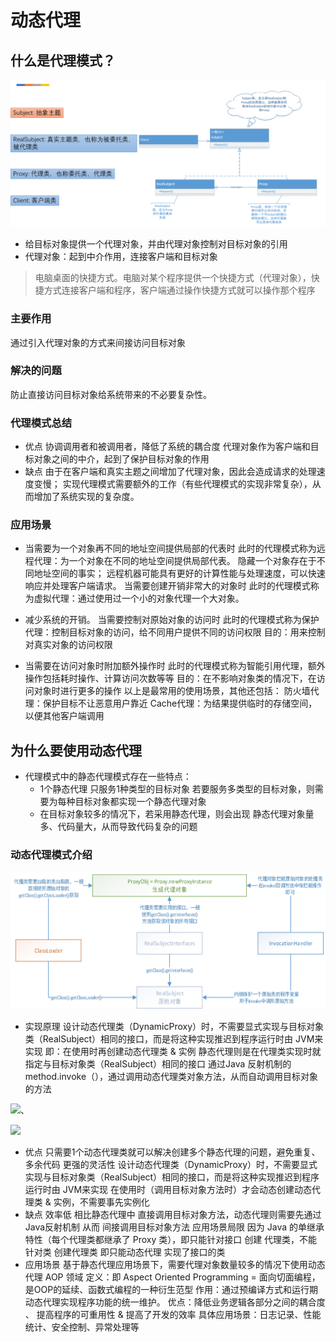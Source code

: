 # 动态代理

## 什么是代理模式？

![代理模式](.\assets\image-20200101105311652.png)

- 给目标对象提供一个代理对象，并由代理对象控制对目标对象的引用
- 代理对象：起到中介作用，连接客户端和目标对象
> 电脑桌面的快捷方式。电脑对某个程序提供一个快捷方式（代理对象），快捷方式连接客户端和程序，客户端通过操作快捷方式就可以操作那个程序

### 主要作用
通过引入代理对象的方式来间接访问目标对象
###  解决的问题
防止直接访问目标对象给系统带来的不必要复杂性。

### 代理模式总结
- 优点
协调调用者和被调用者，降低了系统的耦合度
代理对象作为客户端和目标对象之间的中介，起到了保护目标对象的作用
-  缺点
由于在客户端和真实主题之间增加了代理对象，因此会造成请求的处理速度变慢；
实现代理模式需要额外的工作（有些代理模式的实现非常复杂），从而增加了系统实现的复杂度。 

### 应用场景
- 当需要为一个对象再不同的地址空间提供局部的代表时 
此时的代理模式称为远程代理：为一个对象在不同的地址空间提供局部代表。
隐藏一个对象存在于不同地址空间的事实；
远程机器可能具有更好的计算性能与处理速度，可以快速响应并处理客户端请求。
当需要创建开销非常大的对象时 
此时的代理模式称为虚拟代理：通过使用过一个小的对象代理一个大对象。

- 减少系统的开销。
当需要控制对原始对象的访问时 
此时的代理模式称为保护代理：控制目标对象的访问，给不同用户提供不同的访问权限 
目的：用来控制对真实对象的访问权限

- 当需要在访问对象时附加额外操作时 
此时的代理模式称为智能引用代理，额外操作包括耗时操作、计算访问次数等等 
目的：在不影响对象类的情况下，在访问对象时进行更多的操作
以上是最常用的使用场景，其他还包括：
防火墙代理：保护目标不让恶意用户靠近
Cache代理：为结果提供临时的存储空间，以便其他客户端调用 

## 为什么要使用动态代理
- 代理模式中的静态代理模式存在一些特点：
	- 1个静态代理 只服务1种类型的目标对象
若要服务多类型的目标对象，则需要为每种目标对象都实现一个静态代理对象 
	- 在目标对象较多的情况下，若采用静态代理，则会出现 静态代理对象量多、代码量大，从而导致代码复杂的问题

###  动态代理模式介绍

![](.\assets\proxy11.png)

-  实现原理
设计动态代理类（DynamicProxy）时，不需要显式实现与目标对象类（RealSubject）相同的接口，而是将这种实现推迟到程序运行时由 JVM来实现 
即：在使用时再创建动态代理类 & 实例 
静态代理则是在代理类实现时就指定与目标对象类（RealSubject）相同的接口
通过Java 反射机制的method.invoke（），通过调用动态代理类对象方法，从而自动调用目标对象的方法

![](D:\enjoy01\pre\代理模式\assets\proxy2.png)、

![](D:\enjoy01\pre\代理模式\assets\proxy3.png)

- 优点
只需要1个动态代理类就可以解决创建多个静态代理的问题，避免重复、多余代码
更强的灵活性 
设计动态代理类（DynamicProxy）时，不需要显式实现与目标对象类（RealSubject）相同的接口，而是将这种实现推迟到程序运行时由 JVM来实现 
在使用时（调用目标对象方法时）才会动态创建动态代理类 & 实例，不需要事先实例化
- 缺点
效率低 
相比静态代理中 直接调用目标对象方法，动态代理则需要先通过Java反射机制 从而 间接调用目标对象方法
应用场景局限 
因为 Java 的单继承特性（每个代理类都继承了 Proxy 类），即只能针对接口 创建 代理类，不能针对类 创建代理类 
即只能动态代理 实现了接口的类
- 应用场景
基于静态代理应用场景下，需要代理对象数量较多的情况下使用动态代理
AOP 领域 
定义：即 Aspect Oriented Programming = 面向切面编程，是OOP的延续、函数式编程的一种衍生范型 
作用：通过预编译方式和运行期动态代理实现程序功能的统一维护。 
优点：降低业务逻辑各部分之间的耦合度 、 提高程序的可重用性 & 提高了开发的效率 
具体应用场景：日志记录、性能统计、安全控制、异常处理等

